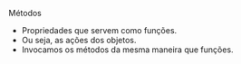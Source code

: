 
Métodos

 - Propriedades que servem como funções.
 - Ou seja, as ações dos objetos.
 - Invocamos os métodos da mesma maneira que funções.